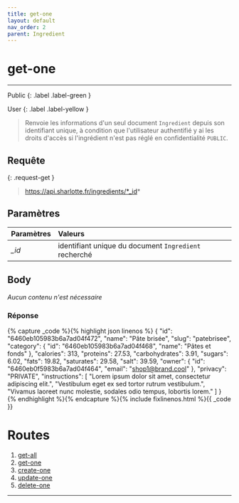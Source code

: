 ```yaml
---
title: get-one
layout: default
nav_order: 2
parent: Ingredient
---
```


<!-- DÉBUT DE LA ROUTE -->
# get-one
----
Public
{: .label .label-green }

User
{: .label .label-yellow }

> Renvoie les informations d'un seul document `Ingredient` depuis son identifiant unique, à condition que l'utilisateur authentifié y ai les droits d'accès si l'ingrédient n'est pas réglé en confidentialité `PUBLIC`.


## Requête

{: .request-get }
> https://api.sharlotte.fr/ingredients/*_id*

## Paramètres

| Paramètres | Valeurs                                               |
|:-----------|:------------------------------------------------------|
| *_id*      | identifiant unique du document `Ingredient` recherché |

## Body
*Aucun contenu n'est nécessaire*

### Réponse
{% capture _code %}{% highlight json linenos %}
{
    "id": "6460eb105983b6a7ad04f472",
    "name": "Pâte brisée",
    "slug": "patebrisee",
    "category": {
        "id": "6460eb105983b6a7ad04f468",
        "name": "Pâtes et fonds"
    },
    "calories": 313,
    "proteins": 27.53,
    "carbohydrates": 3.91,
    "sugars": 6.02,
    "fats": 19.82,
    "saturates": 29.58,
    "salt": 39.59,
    "owner": {
        "id": "6460eb0f5983b6a7ad04f464",
        "email": "shop1@brand.cool"
    },
    "privacy": "PRIVATE",
    "instructions": [
        "Lorem ipsum dolor sit amet, consectetur adipiscing elit.",
        "Vestibulum eget ex sed tortor rutrum vestibulum.",
        "Vivamus laoreet nunc molestie, sodales odio tempus, lobortis lorem."
    ]
}
{% endhighlight %}{% endcapture %}{% include fixlinenos.html %}{{ _code }}
<!-- FIN DE LA ROUTE -->

# Routes

1. [get-all]
1. [get-one]
1. [create-one]
1. [update-one]
1. [delete-one]

----

[Product]: user/produit.html
[IngredientCategory]: ingredientcategory.html
[Security]: security.html
[User]: user/index.html
[get-all]: #get-all
[get-one]: #get-one
[create-one]: #create-one
[update-one]: #update-one
[delete-one]: #delete-one